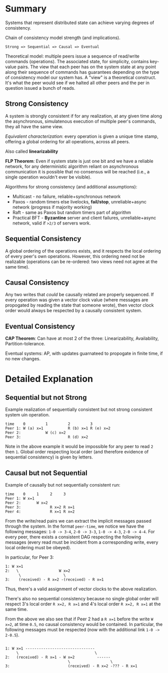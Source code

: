 # Summary

Systems that represent distributed state can achieve varying degrees of consistency.

Chain of consistency model strength (and implications).

`Strong => Sequential => Causal => Eventual`

Theoretical model: multiple peers issue a sequence of read/write commands (operations). The associated state, for simplicity, contains key-value pairs. The view that each peer has on the system state at any point along their sequence of commands has guarantees depending on the type of consistency model our system has. A "view" is a theoretical construct. It's what the peer would see if we halted all other peers and the per in question issued a bunch of reads.

## Strong Consistency

A system is strongly consistent if for any realization, at any given time along the asynchronous, simulatenous execution of multiple peer's commands, they all have the same view.

_Equivalent characterization_: every operation is given a unique time stamp, offering a global ordering for all operations, across all peers.

Also called **linearizability**

**FLP Theorem**: Even if system state is just one bit and we have a reliable network, for any deterministic algorithm reliant on asynchronous communication it is possible that no consensus will be reached (i.e., a single operation wouldn't ever be visible).

Algorithms for strong consistency (and additional assumptions):

* Multicast - no failure, reliable+synchronous network
* Paxos - random timers else livelocks, **fail/stop**, unreliable+async network (progress if majority working)
* Raft - same as Paxos but random timers part of algorithm
* Practical BFT - **Byzantine** server and client failures, unreliable+async network, valid if `>2/3` of servers work.

## Sequential Consistency

A global ordering of the operations exists, and it respects the local ordering of every peer's own operations. However, this ordering need not be realizable (operations can be re-ordered: two views need not agree at the same time).

## Causal Consistency

Any two writes that _could_ be causally related are properly sequenced. If every operation was given a vector clock value (where messages are propogated by reading the state that someone wrote), then vector clock order would always be respected by a causally consistent system.

## Eventual Consistency

**CAP Theorem**: Can have at most 2 of the three: Linearizability, Availability, Partition-tolerance.

Eventual systems: AP, with updates guarnateed to propogate in finite time, if no new changes.

# Detailed Explanation

## Sequential but not Strong

Example realization of sequentially consistent but not strong consistent system uin operation.

```
time    0         1         2         3
Peer 1: W (a) x=1           R (b) x=1 R (e) x=2
Peer 2:           W (c) x=2 
Peer 3:                     R (d) x=2
```

Note in the above example it would be impossible for any peer to read `2` then `1`. Global order respecting local order (and therefore evidence of sequential consistency) is given by letters.

## Causal but not Sequential


Example of causally but not sequentially consistent run:

```
time    0     1     2     3
Peer 1: W x=1         
Peer 2:       W x=2 
Peer 3:             R x=2 R x=1
Peer 4:             R x=1 R x=2
```

From the write/read pairs we can extract the implicit messages passed through the system. In the format `peer-time`, we notice we have the following messages:
`1-0 -> 3-4`, 
`2-0 -> 3-3`, 
`1-0 -> 4-3`, 
`2-0 -> 4-4`. For every peer, there exists a consistent DAG respecting the following messages (every read must be incident from a corresponding write, every local ordering must be obeyed).

In particular, for Peer 3:
```
1: W x=1               
2:   \                  W x=2
      \                   \
3:    (received) - R x=2 -(received) - R x=1
```
Thus, there's a valid assignment of vector clocks to the above realization.

There's also no sequential consistency because no single global order will respect 3's local order `R x=2, R x=1` and 4's local order `R x=2, R x=1` at the same time.

From the above we also see that if Peer 2 had a `R x=1` before the write `W x=2`, at time `0.5`, no causal consistency would be contained. In particular, the following messages must be respected (now with the additional link `1-0 -> 2-0.5`).

```

1: W x=1 -------------------------------
     \                                  \
2:   (received) - R x=1 - W x=2          ------
                            \                  \
3:                          (received) - R x=2 -??? - R x=1
```
